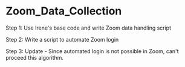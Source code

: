 # Zoom_Data_Collection
<!-- Algorithm : Initial Implementation Plan using Salsify
• Log into Zoom from master
• Join Zoom meeting from master and minion
• Create a 1s video with 30fps where each frame is a
number between 1-30 using ffmpeg. Loop the same
1s video multiple times to create a longer video. This
is similar to the Salsify approach where a QR code
is placed on each frame to uniquely identify it. Pipe
the numbers video in the Zoom call at the master
• Capture the frames received in the Zoom call at the
minion each second. Possibility to either: utilize
Salsify take screenshots of each frame
• Record the received video and process it offline to
find different frames
• Capture the network packets at the minion during
the zoom call using tshark
• Calculate FPS QoE metric for at a “one second”
granularity for the zoom call
• Create dataset across several zoom calls with FPS
and network packet information -->

Step 1: Use Irene's base code and write Zoom data handling script

Step 2: Write a script to automate Zoom login

Step 3: Update - Since automated login is not possible in Zoom, can't proceed this algorithm.
